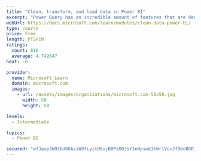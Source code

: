 ```yaml
---
title: "Clean, transform, and load data in Power BI"
excerpt: "Power Query has an incredible amount of features that are dedicated to helping you clean and prepare your data for analysis. You will learn how to simplify a complicated model, change data types, rename objects, and pivot data. You will also learn how to profile columns so that you know which columns have the valuable data that you’re seeking for deeper analytics."
webUrl: https://docs.microsoft.com/learn/modules/clean-data-power-bi/
type: course
price: Free
length: PT2H1M
ratings:
  count: 816
  average: 4.742647
heat: -6

provider:
  name: Microsoft Learn
  domain: microsoft.com
  images:
    - url: /assets/images/organizations/microsoft.com-50x50.jpg
      width: 50
      height: 50

levels:
  - Intermediate

topics:
  - Power BI

secured: "w7JaupJW926d86AsiW9fLyitU6ujB0PzOOJsYJnHpswk1kWr1VcxJfO6oBGR1E6F2ZTlOCO3ysSYkwMoujIFNz+Y8Ifh15O2NIFw34Zw1D1XbFfhCTSGfKG0pd3srEgYOXnBmtCfLYlnlrWZuaT7AE7TCTxg7eKJzGR2qrFTOEBJ1ipkVkd0nsAfUPqtEAqlNByDsURJhzULUhOpWvc+MYyQJXSl4alYjesQPO7uufPYtM6X86Sgd0kSWCvJKcXGHCtRah7bmh2IIq2ccyyzU8lWU38cZfWky9Cej4iaXtkMLovWKWbhh3fIo6E3iWA1qyXfBBN0eiJOymdIHRPbZPJVTGrBc0CtJ7DqCGKyWXUm9iTtJLwogetom3lVAOGP2ipIrvkW1JXwXRusUfi7nOo1nScwWwtK9FK3/rjOjSw=;g7iVZEhRGC1Go6xXA0CXvg=="
---
```


